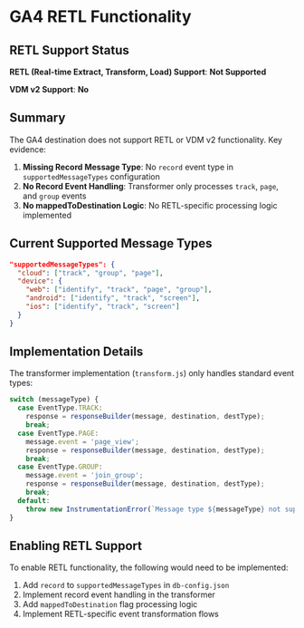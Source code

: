 # GA4 RETL Functionality

## RETL Support Status

**RETL (Real-time Extract, Transform, Load) Support**: **Not Supported**

**VDM v2 Support**: **No**

## Summary

The GA4 destination does not support RETL or VDM v2 functionality. Key evidence:

1. **Missing Record Message Type**: No `record` event type in `supportedMessageTypes` configuration
2. **No Record Event Handling**: Transformer only processes `track`, `page`, and `group` events
3. **No mappedToDestination Logic**: No RETL-specific processing logic implemented

## Current Supported Message Types
```json
"supportedMessageTypes": {
  "cloud": ["track", "group", "page"],
  "device": {
    "web": ["identify", "track", "page", "group"],
    "android": ["identify", "track", "screen"],
    "ios": ["identify", "track", "screen"]
  }
}
```

## Implementation Details

The transformer implementation (`transform.js`) only handles standard event types:

```javascript
switch (messageType) {
  case EventType.TRACK:
    response = responseBuilder(message, destination, destType);
    break;
  case EventType.PAGE:
    message.event = 'page_view';
    response = responseBuilder(message, destination, destType);
    break;
  case EventType.GROUP:
    message.event = 'join_group';
    response = responseBuilder(message, destination, destType);
    break;
  default:
    throw new InstrumentationError(`Message type ${messageType} not supported`);
}
```

## Enabling RETL Support

To enable RETL functionality, the following would need to be implemented:

1. Add `record` to `supportedMessageTypes` in `db-config.json`
2. Implement record event handling in the transformer
3. Add `mappedToDestination` flag processing logic
4. Implement RETL-specific event transformation flows
